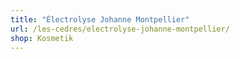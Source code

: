 ```yaml
---
title: "Électrolyse Johanne Montpellier"
url: /les-cedres/electrolyse-johanne-montpellier/
shop: Kosmetik
---
```


